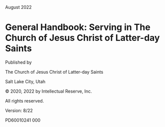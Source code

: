 August 2022

# General Handbook: Serving in The Church of Jesus Christ of Latter-day Saints

Published by

The Church of Jesus Christ of Latter-day Saints

Salt Lake City, Utah

© 2020, 2022 by Intellectual Reserve, Inc.

All rights reserved.

Version: 8/22

PD60010241 000


